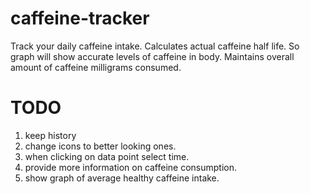 # caffeine-tracker
Track your daily caffeine intake. Calculates actual caffeine half life. So graph will show accurate levels of caffeine in body. Maintains overall amount of caffeine milligrams consumed.

TODO
=====

1. keep history
2. change icons to better looking ones.
3. when clicking on data point select time.
4. provide more information on caffeine consumption.
5. show graph of average healthy caffeine intake.
